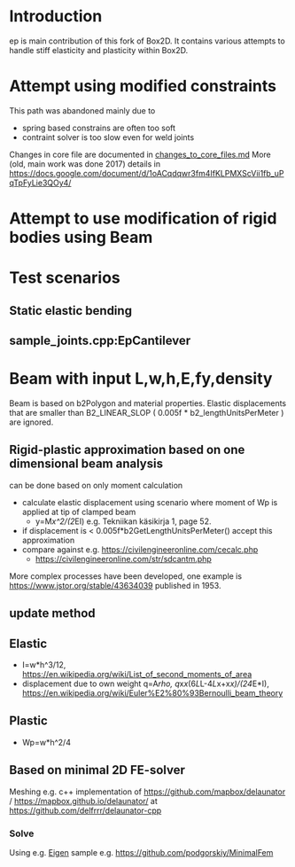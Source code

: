 # Introduction
ep is main contribution of this fork of Box2D.
It contains various attempts to handle stiff elasticity and plasticity within Box2D.

# Attempt using modified constraints

This path was abandoned mainly due to 

 * spring based constrains are often too soft
 * contraint solver is too slow even for weld joints

Changes in core file are documented in [changes_to_core_files.md](changes_to_core_files.md)
More (old, main work was done 2017) details in https://docs.google.com/document/d/1oACqdqwr3fm4IfKLPMXScVii1fb_uPqTpFyLie3QOy4/

# Attempt to use modification of rigid bodies using Beam

# Test scenarios

## Static elastic bending

## sample_joints.cpp:EpCantilever

# Beam with input L,w,h,E,fy,density
Beam is based on b2Polygon and material properties.
Elastic displacements that are smaller than B2_LINEAR_SLOP ( 0.005f * b2_lengthUnitsPerMeter ) are ignored.

## Rigid-plastic approximation based on one dimensional beam analysis 
can be done based on only moment calculation
 * calculate elastic displacement using scenario where moment of Wp is applied at tip of clamped beam
   * y=M*x^2/(2*EI) e.g. Tekniikan käsikirja 1, page 52.
 * if displacement is < 0.005f*b2GetLengthUnitsPerMeter() accept this approximation
 * compare against e.g. https://civilengineeronline.com/cecalc.php
   * https://civilengineeronline.com/str/sdcantm.php  
   
More complex processes have been developed, one example is https://www.jstor.org/stable/43634039 published in 1953.

## update method

## Elastic
 * I=w*h^3/12, https://en.wikipedia.org/wiki/List_of_second_moments_of_area
 * displacement due to own weight q=A*rho, q*x*x*(6*L*L-4*L*x+x*x)/(24*E*I), https://en.wikipedia.org/wiki/Euler%E2%80%93Bernoulli_beam_theory

## Plastic
 * Wp=w*h^2/4

## Based on minimal 2D FE-solver

Meshing e.g. c++ implementation of https://github.com/mapbox/delaunator / https://mapbox.github.io/delaunator/ at https://github.com/delfrrr/delaunator-cpp

### Solve

Using e.g. [Eigen](https://eigen.tuxfamily.org/) sample e.g. https://github.com/podgorskiy/MinimalFem
